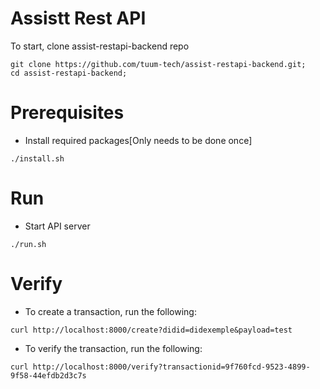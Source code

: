 # Assistt Rest API

To start, clone assist-restapi-backend repo
```
git clone https://github.com/tuum-tech/assist-restapi-backend.git;
cd assist-restapi-backend;
```

# Prerequisites
- Install required packages[Only needs to be done once]
```
./install.sh
```

# Run
- Start API server
```
./run.sh
```

# Verify
- To create a transaction, run the following:
```
curl http://localhost:8000/create?didid=didexemple&payload=test
```
- To verify the transaction, run the following:
```
curl http://localhost:8000/verify?transactionid=9f760fcd-9523-4899-9f58-44efdb2d3c7s
```